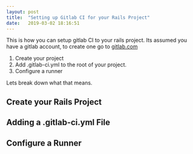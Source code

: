 ```yaml
---
layout: post
title:  "Setting up Gitlab CI for your Rails Project"
date:   2019-03-02 18:16:51
---
```


This is how you can setup gitlab CI to your rails project. Its assumed you have a gitlab account, to create one go to [gitlab.com](http://gitlab.com/)
1. Create your project
2. Add .gitlab-ci.yml to the root of your project.
3. Configure a runner

Lets break down what that means.

## Create your Rails Project

## Adding a .gitlab-ci.yml File

## Configure a Runner


